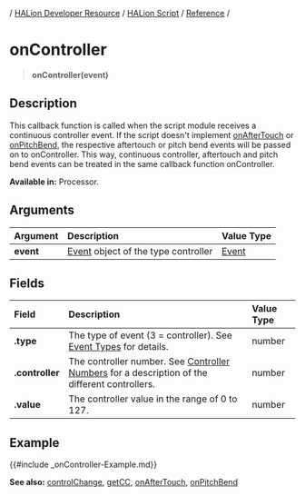 / [HALion Developer Resource](../../HALion-Developer-Resource.md) / [HALion Script](./HALion-Script.md) / [Reference](./Reference.md) /

# onController

>**onController(event)**

## Description

This callback function is called when the script module receives a continuous controller event. If the script doesn't implement [onAfterTouch](./onAfterTouch.md) or [onPitchBend](./onPitchBend.md), the respective aftertouch or pitch bend events will be passed on to onController. This way, continuous controller, aftertouch and pitch bend events can be treated in the same callback function onController.

**Available in:** Processor.

## Arguments

|Argument|Description|Value Type|
|:-|:-|:-|
|**event**|[Event](./Event.md) object of the type controller|[Event](./Event.md)|

## Fields

|Field|Description|Value Type|
|:-|:-|:-|
|**.type**|The type of event (3 = controller). See [Event Types](./Event-Types.md) for details.|number|
|**.controller**|The controller number. See [Controller Numbers](./Controller-Numbers.md) for a description of the different controllers.|number|
|**.value**|The controller value in the range of 0 to 127.|number|

## Example

{{#include _onController-Example.md}}

**See also:** [controlChange](./controlChange.md), [getCC](./getCC.md), [onAfterTouch](./onAfterTouch.md), [onPitchBend](./onPitchBend.md)
